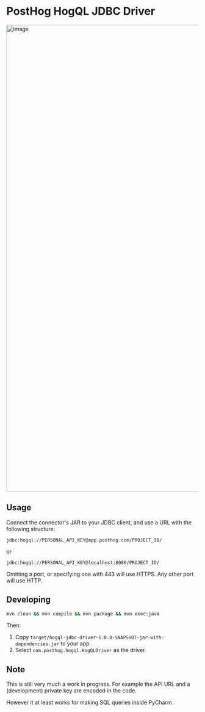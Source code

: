 # PostHog HogQL JDBC Driver

<img width="1222" alt="image" src="https://user-images.githubusercontent.com/53387/227744220-a5f44d41-a657-4ad6-856f-fdfd4d63dfaf.png">

## Usage

Connect the connector's JAR to your JDBC client, and use a URL with the following structure:

```text
jdbc:hogql://PERSONAL_API_KEY@app.posthog.com/PROJECT_ID/
```

or 

```text
jdbc:hogql://PERSONAL_API_KEY@localhost:8080/PROJECT_ID/
```

Omitting a port, or specifying one with 443 will use HTTPS. Any other port will use HTTP.

## Developing

```bash
mvn clean && mvn compile && mvn package && mvn exec:java
```

Then:
1. Copy `target/hogql-jdbc-driver-1.0.0-SNAPSHOT-jar-with-dependencies.jar` to your app.
2. Select `com.posthog.hogql.HogQLDriver` as the driver.

## Note

This is still very much a work in progress. For example the API URL and a (development) private key are encoded in the code.

However it at least works for making SQL queries inside PyCharm.
